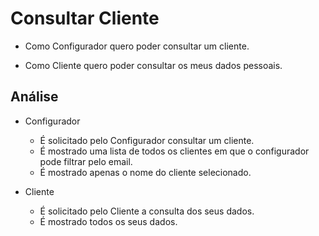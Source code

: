 # Consultar Cliente

- Como Configurador quero poder consultar um cliente.

- Como Cliente quero poder consultar os meus dados pessoais.

## Análise 

- Configurador

    - É solicitado pelo Configurador consultar um cliente.
    - É mostrado uma lista de todos os clientes em que o configurador pode filtrar pelo email.
    - É mostrado apenas o nome do cliente selecionado.

- Cliente

    - É solicitado pelo Cliente a consulta dos seus dados.
    - É mostrado todos os seus dados.